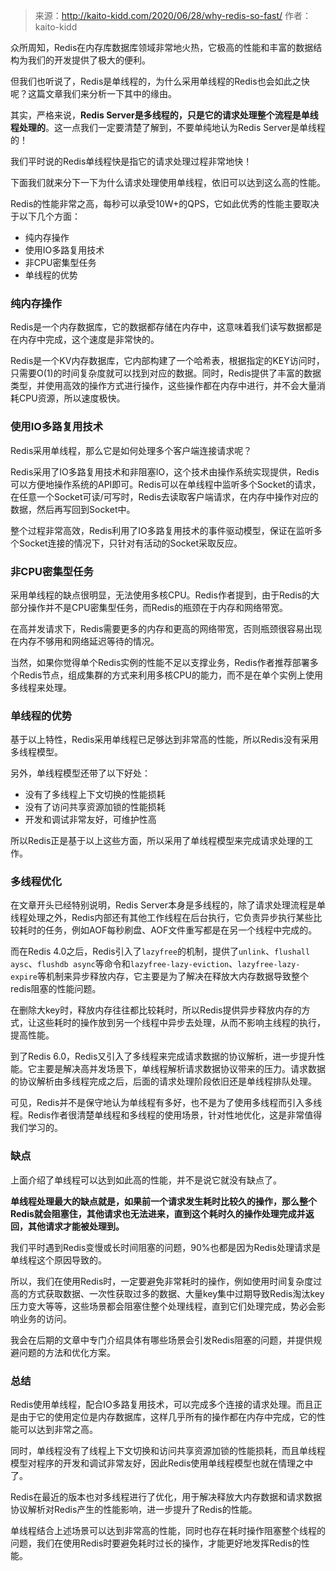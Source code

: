 > 来源：http://kaito-kidd.com/2020/06/28/why-redis-so-fast/
> 作者：kaito-kidd


众所周知，Redis在内存库数据库领域非常地火热，它极高的性能和丰富的数据结构为我们的开发提供了极大的便利。

但我们也听说了，Redis是单线程的，为什么采用单线程的Redis也会如此之快呢？这篇文章我们来分析一下其中的缘由。

其实，严格来说，**Redis Server是多线程的，只是它的请求处理整个流程是单线程处理的**。这一点我们一定要清楚了解到，不要单纯地认为Redis Server是单线程的！

我们平时说的Redis单线程快是指它的请求处理过程非常地快！

下面我们就来分下一下为什么请求处理使用单线程，依旧可以达到这么高的性能。

Redis的性能非常之高，每秒可以承受10W+的QPS，它如此优秀的性能主要取决于以下几个方面：

* 纯内存操作
* 使用IO多路复用技术
* 非CPU密集型任务
* 单线程的优势

### 纯内存操作

Redis是一个内存数据库，它的数据都存储在内存中，这意味着我们读写数据都是在内存中完成，这个速度是非常快的。

Redis是一个KV内存数据库，它内部构建了一个哈希表，根据指定的KEY访问时，只需要O(1)的时间复杂度就可以找到对应的数据。同时，Redis提供了丰富的数据类型，并使用高效的操作方式进行操作，这些操作都在内存中进行，并不会大量消耗CPU资源，所以速度极快。

### 使用IO多路复用技术

Redis采用单线程，那么它是如何处理多个客户端连接请求呢？

Redis采用了IO多路复用技术和非阻塞IO，这个技术由操作系统实现提供，Redis可以方便地操作系统的API即可。Redis可以在单线程中监听多个Socket的请求，在任意一个Socket可读/可写时，Redis去读取客户端请求，在内存中操作对应的数据，然后再写回到Socket中。

整个过程非常高效，Redis利用了IO多路复用技术的事件驱动模型，保证在监听多个Socket连接的情况下，只针对有活动的Socket采取反应。

### 非CPU密集型任务

采用单线程的缺点很明显，无法使用多核CPU。Redis作者提到，由于Redis的大部分操作并不是CPU密集型任务，而Redis的瓶颈在于内存和网络带宽。

在高并发请求下，Redis需要更多的内存和更高的网络带宽，否则瓶颈很容易出现在内存不够用和网络延迟等待的情况。

当然，如果你觉得单个Redis实例的性能不足以支撑业务，Redis作者推荐部署多个Redis节点，组成集群的方式来利用多核CPU的能力，而不是在单个实例上使用多线程来处理。

### 单线程的优势

基于以上特性，Redis采用单线程已足够达到非常高的性能，所以Redis没有采用多线程模型。

另外，单线程模型还带了以下好处：

* 没有了多线程上下文切换的性能损耗
* 没有了访问共享资源加锁的性能损耗
* 开发和调试非常友好，可维护性高

所以Redis正是基于以上这些方面，所以采用了单线程模型来完成请求处理的工作。

### 多线程优化

在文章开头已经特别说明，Redis Server本身是多线程的，除了请求处理流程是单线程处理之外，Redis内部还有其他工作线程在后台执行，它负责异步执行某些比较耗时的任务，例如AOF每秒刷盘、AOF文件重写都是在另一个线程中完成的。

而在Redis 4.0之后，Redis引入了`lazyfree`的机制，提供了`unlink`、`flushall aysc`、`flushdb async`等命令和`lazyfree-lazy-eviction`、`lazyfree-lazy-expire`等机制来异步释放内存，它主要是为了解决在释放大内存数据导致整个redis阻塞的性能问题。

在删除大key时，释放内存往往都比较耗时，所以Redis提供异步释放内存的方式，让这些耗时的操作放到另一个线程中异步去处理，从而不影响主线程的执行，提高性能。

到了Redis 6.0，Redis又引入了多线程来完成请求数据的协议解析，进一步提升性能。它主要是解决高并发场景下，单线程解析请求数据协议带来的压力。请求数据的协议解析由多线程完成之后，后面的请求处理阶段依旧还是单线程排队处理。

可见，Redis并不是保守地认为单线程有多好，也不是为了使用多线程而引入多线程。Redis作者很清楚单线程和多线程的使用场景，针对性地优化，这是非常值得我们学习的。

### 缺点

上面介绍了单线程可以达到如此高的性能，并不是说它就没有缺点了。

**单线程处理最大的缺点就是，如果前一个请求发生耗时比较久的操作，那么整个Redis就会阻塞住，其他请求也无法进来，直到这个耗时久的操作处理完成并返回，其他请求才能被处理到。**

我们平时遇到Redis变慢或长时间阻塞的问题，90%也都是因为Redis处理请求是单线程这个原因导致的。

所以，我们在使用Redis时，一定要避免非常耗时的操作，例如使用时间复杂度过高的方式获取数据、一次性获取过多的数据、大量key集中过期导致Redis淘汰key压力变大等等，这些场景都会阻塞住整个处理线程，直到它们处理完成，势必会影响业务的访问。

我会在后期的文章中专门介绍具体有哪些场景会引发Redis阻塞的问题，并提供规避问题的方法和优化方案。

### 总结

Redis使用单线程，配合IO多路复用技术，可以完成多个连接的请求处理。而且正是由于它的使用定位是内存数据库，这样几乎所有的操作都在内存中完成，它的性能可以达到非常之高。

同时，单线程没有了线程上下文切换和访问共享资源加锁的性能损耗，而且单线程模型对程序的开发和调试非常友好，因此Redis使用单线程模型也就在情理之中了。

Redis在最近的版本也对多线程进行了优化，用于解决释放大内存数据和请求数据协议解析对Redis产生的性能影响，进一步提升了Redis的性能。

单线程结合上述场景可以达到非常高的性能，同时也存在耗时操作阻塞整个线程的问题，我们在使用Redis时要避免耗时过长的操作，才能更好地发挥Redis的性能。



